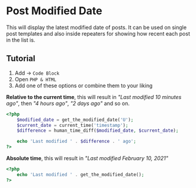 # Post Modified Date
This will display the latest modified date of posts.
It can be used on single post templates and also inside 
repeaters for showing how recent each post in the list is.

## Tutorial
1. Add → ``Code Block``  
2. Open ``PHP & HTML``  
3. Add one of these options or combine them to your liking  

**Relative to the current time**, this will result in *"Last modified 10 minutes ago"*, then *"4 hours ago"*, *"2 days ago"* and so on.  
```php
<?php
	$modified_date = get_the_modified_date('U');
	$current_date = current_time('timestamp');
	$difference = human_time_diff($modified_date, $current_date);

	echo 'Last modified ' . $difference . ' ago';
?>
```

**Absolute time**, this will result in *"Last modified February 10, 2021"*  
```php
<?php
	echo 'Last modified ' . get_the_modified_date();
?>
```
